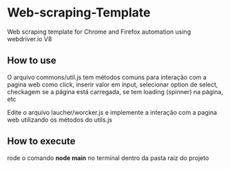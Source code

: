 # Web-scraping-Template
Web scraping template for Chrome and Firefox automation using webdriver.io V8

## How to use
O arquivo commons/util.js tem métodos comuns para interação com a pagina web como click, inserir valor em input, selecionar option de select, checkagem se a página está carregada, se tem loading (spinner) na página, etc

Edite o arquivo laucher/worcker.js e implemente a interação com a pagina web utilizando os métodos do utils.js

## How to execute
rode o comando **node main** no terminal dentro da pasta raiz do projeto
